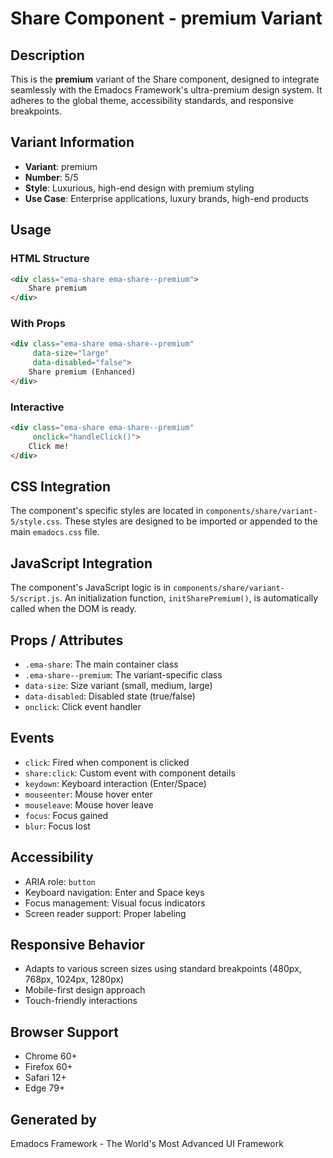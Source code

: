 # Share Component - premium Variant

## Description
This is the **premium** variant of the Share component, designed to integrate seamlessly with the Emadocs Framework's ultra-premium design system. It adheres to the global theme, accessibility standards, and responsive breakpoints.

## Variant Information
- **Variant**: premium
- **Number**: 5/5
- **Style**: Luxurious, high-end design with premium styling
- **Use Case**: Enterprise applications, luxury brands, high-end products

## Usage

### HTML Structure
```html
<div class="ema-share ema-share--premium">
    Share premium
</div>
```

### With Props
```html
<div class="ema-share ema-share--premium" 
     data-size="large" 
     data-disabled="false">
    Share premium (Enhanced)
</div>
```

### Interactive
```html
<div class="ema-share ema-share--premium" 
     onclick="handleClick()">
    Click me!
</div>
```

## CSS Integration
The component's specific styles are located in `components/share/variant-5/style.css`. These styles are designed to be imported or appended to the main `emadocs.css` file.

## JavaScript Integration
The component's JavaScript logic is in `components/share/variant-5/script.js`. An initialization function, `initSharePremium()`, is automatically called when the DOM is ready.

## Props / Attributes
- `.ema-share`: The main container class
- `.ema-share--premium`: The variant-specific class
- `data-size`: Size variant (small, medium, large)
- `data-disabled`: Disabled state (true/false)
- `onclick`: Click event handler

## Events
- `click`: Fired when component is clicked
- `share:click`: Custom event with component details
- `keydown`: Keyboard interaction (Enter/Space)
- `mouseenter`: Mouse hover enter
- `mouseleave`: Mouse hover leave
- `focus`: Focus gained
- `blur`: Focus lost

## Accessibility
- ARIA role: `button`
- Keyboard navigation: Enter and Space keys
- Focus management: Visual focus indicators
- Screen reader support: Proper labeling

## Responsive Behavior
- Adapts to various screen sizes using standard breakpoints (480px, 768px, 1024px, 1280px)
- Mobile-first design approach
- Touch-friendly interactions

## Browser Support
- Chrome 60+
- Firefox 60+
- Safari 12+
- Edge 79+

## Generated by
Emadocs Framework - The World's Most Advanced UI Framework
